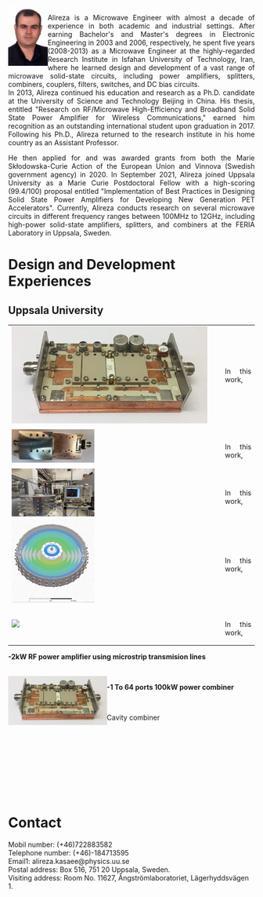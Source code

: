<img src="./imgs/AlirezaJPG.jpg" align="left" width="16%"/>
<p align="justify">Alireza is a Microwave Engineer with almost a decade of experience in both academic and industrial settings. After earning Bachelor's and Master's degrees in Electronic Engineering in 2003 and 2006, respectively, he spent five years (2008-2013) as a Microwave Engineer at the highly-regarded Research Institute in Isfahan University of Technology, Iran, where he learned design and development of a vast range of microwave solid-state circuits, including power amplifiers, splitters, combiners, couplers, filters, switches, and DC bias circuits. 
<br/>
In 2013, Alireza continued his education and research as a Ph.D. candidate at the University of Science and Technology Beijing in China. His thesis, entitled "Research on RF/Microwave High-Efficiency and Broadband Solid State Power Amplifier for Wireless Communications," earned him recognition as an outstanding international student upon graduation in 2017. Following his Ph.D., Alireza returned to the research institute in his home country as an Assistant Professor. 

<p align="justify">He then applied for and was awarded grants from both the Marie Skłodowska-Curie Action of the European Union and Vinnova (Swedish government agency) in 2020. In September 2021, Alireza joined Uppsala University as a Marie Curie Postdoctoral Fellow with a high-scoring (99.4/100) proposal entitled "Implementation of Best Practices in Designing Solid State Power Amplifiers for Developing New Generation PET Accelerators". Currently, Alireza conducts research on several microwave circuits in different frequency ranges between 100MHz to 12GHz, including high-power solid-state amplifiers, splitters, and combiners at the FERIA Laboratory in Uppsala, Sweden.
</p>
<h1> Design and Development Experiences</h1>
<h2> Uppsala University</h2>

<table style="border:hidden;cellspacing=0; cellpadding=0;">


<!--1 2kwmicrostrip************************************* -->
  
<tr>
    <td style = ""><img src="./imgs/2kwmicrostrip.jpg" /></td>
    <td> <p align="justify">
In this work, 
</p>
 </td>
  </tr>
<!--2 2kwstripline************************************ -->
 <tr>
    <td style = ""><img src="./imgs/2kwstripline.jpg" width="40%"/></td>
    <td>  <br>
    <p align="justify">
In this work, 
</p>
 </td>
  </tr>
<!--3 Cavity_combiner********************************** -->    
  
  <tr>
    <td style = ""><img src="./imgs/Cavity_combiner.jpg" align="left" width="40%"/></td>
    <td>  <br>
    <p align="justify">
In this work, 
</p>
 </td>
  </tr>
<!--4 Splitter1to64************************************** -->    
  
  <tr>
    <td style = ""><img src="./imgs/Splitter1to64.jpg" align="left" width="40%"/></td>
    <td>  <br>
    <p align="justify">
In this work, 
</p>
 </td>
  </tr>
<!--5 *************************************************** -->    
  <tr>
    <td style = ""><img src="./imgs/100kwcombinergif.gif" width = "29%"/></td>
    <td>  <br>
    <p align="justify">
In this work, 
</p>
 </td>
  </tr>
<!-- *************************************************** -->    
  
  </table>



<!-- *************************************************** -->
<p align="left"> <b>-2kW RF power amplifier using microstrip transmision lines</b></p><br/>
<img src="./imgs/2kwmicrostrip.jpg" align="left" width="40%"/>
<!-- *************************************************** -->
<p align="left"> <b>-1 To 64 ports 100kW power combiner</b></p><br/>
<!img src="./imgs/Cavity_combiner.jpg" align="left" width="40%"/>
<!img src="./imgs/100kwcombinergif.gif" width = "29%"/>
<p align="justify"> Cavity combiner
  
</p> <br/>
<br/>
<br/>
<br/>
<br/>
<br/>
<br/>
<br/>
<h1> Contact</h1>
<p>
Mobil number: (+46)722883582<br/>
Telephone number: (+46)-184713595<br/>
Email1: alireza.kasaee@physics.uu.se<br/>
Postal address: Box 516, 751 20 Uppsala, Sweden. <br/>
Visiting address: Room No. 11627, Ångströmlaboratoriet, Lägerhyddsvägen 1.</p>

